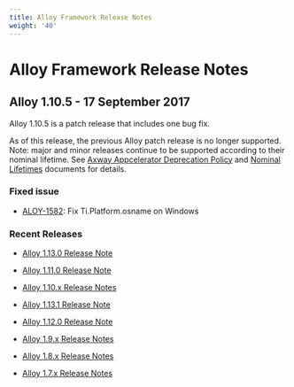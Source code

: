 ```yaml
---
title: Alloy Framework Release Notes
weight: '40'
---
```


# Alloy Framework Release Notes

## Alloy 1.10.5 - 17 September 2017

Alloy 1.10.5 is a patch release that includes one bug fix.

As of this release, the previous Alloy patch release is no longer supported. Note: major and minor releases continue to be supported according to their nominal lifetime. See [Axway Appcelerator Deprecation Policy](/guide/AMPLIFY_Appcelerator_Services_Overview/Axway_Appcelerator_Deprecation_Policy/) and [Nominal Lifetimes](/guide/AMPLIFY_Appcelerator_Services_Overview/Axway_Appcelerator_Product_Lifecycle/#nominal-lifetimes) documents for details.

### Fixed issue

* [ALOY-1582](https://jira.appcelerator.org/browse/ALOY-1582): Fix Ti.Platform.osname on Windows

### Recent Releases

* [Alloy 1.13.0 Release Note](/guide/Alloy_Framework/Alloy_Framework_Release_Notes/Alloy_1.13.0_Release_Note/)

* [Alloy 1.11.0 Release Note](/guide/Alloy_Framework/Alloy_Framework_Release_Notes/Alloy_1.11.0_Release_Note/)

* [Alloy 1.10.x Release Notes](/guide/Alloy_Framework/Alloy_Framework_Release_Notes/Alloy_1.10.x_Release_Notes/)

* [Alloy 1.13.1 Release Note](/guide/Alloy_Framework/Alloy_Framework_Release_Notes/Alloy_1.13.1_Release_Note/)

* [Alloy 1.12.0 Release Note](/guide/Alloy_Framework/Alloy_Framework_Release_Notes/Alloy_1.12.0_Release_Note/)

* [Alloy 1.9.x Release Notes](/guide/Alloy_Framework/Alloy_Framework_Release_Notes/Alloy_1.9.x_Release_Notes/)

* [Alloy 1.8.x Release Notes](/guide/Alloy_Framework/Alloy_Framework_Release_Notes/Alloy_1.8.x_Release_Notes/)

* [Alloy 1.7.x Release Notes](/guide/Alloy_Framework/Alloy_Framework_Release_Notes/Alloy_1.7.x_Release_Notes/)
